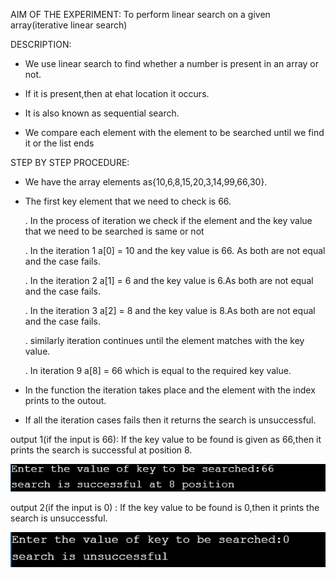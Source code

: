 AIM OF THE EXPERIMENT: To perform linear search on a given array(iterative linear search)

DESCRIPTION:
* We use linear search to find whether a number is present in an array or not.

* If it is present,then at ehat location it occurs.

* It is also known as sequential search.
* We compare each element with the element to be searched until we find it or the list ends

STEP BY STEP PROCEDURE:
* We have the array elements as{10,6,8,15,20,3,14,99,66,30}.

* The first key element that we need to check is 66.

   . In the process of iteration we check if the element and the key value that we need to be searched is same or not
  
  . In the iteration 1 a[0] = 10 and the key value is 66. As both are not equal and the case fails.
  
  . In the iteration 2 a[1] = 6 and the key value is 6.As both are not equal and the case fails.
  
  . In the iteration 3 a[2] = 8 and the key value is 8.As both are not equal and the case fails.
  
  . similarly iteration continues until the element matches with the key value.
  
  . In iteration 9 a[8] = 66 which is equal to the required key value.
  
* In the function the iteration takes place and the element with the index prints to the outout.

*  If all the iteration cases fails then it returns the search is unsuccessful.

output 1(if the input is 66): If the key value to be found is given as 66,then it prints the search is successful at position 8.

![output 1](linear_search.1.PNG)

output 2(if the input is 0) : If the key value to be found is 0,then it prints the search is unsuccessful.

![output 2](linear_search.2.PNG)
